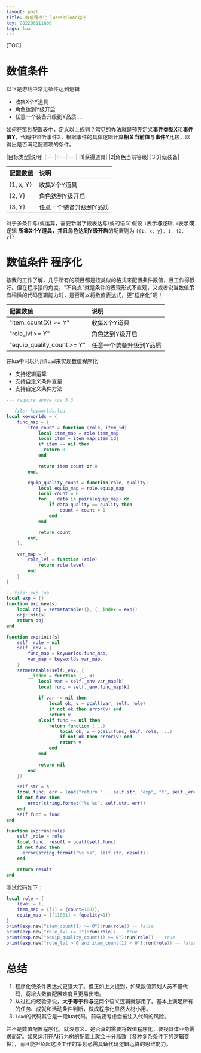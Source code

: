 ```yaml
---
layout: post
title: 数值程序化 lua中的load运用
key: 202206111800
tags: lua
---
```


[TOC]


# 数值条件

以下是游戏中常见条件达到逻辑

* 收集X个Y道具
* 角色达到Y级开启
* 任意一个装备升级到Y品质
...

如何在策划配置表中，定义以上规则？常见的办法就是预先定义**事件类型X**和**事件值Y**，代码中监听事件X，根据事件的具体逻辑计算**相关当前值**与**事件Y**比较，以得出是否满足配置项的条件。

|目标类型|说明|
|:---|:---|:---|
|1|获得道具|
|2|角色当前等级|
|3|升级装备|

|配置数值|说明|
|:---|:---|
|{1, x, Y}|收集X个Y道具|
|{2, Y}|角色达到Y级开启|
|{3, Y}|任意一个装备升级到Y品质|

对于多条件与/或运算，需要新增字段表达与/或的语义
假设 `1`表示**与**逻辑, `0`表示**或**逻辑
**所集X个Y道具，并且角色达到Y级开启**的配置则为 `{{1, x, y}, 1, {2, y}}`


# 数值条件 程序化
按我的工作了解，几乎所有的项目都是按类似的格式来配置条件数值，且工作得很好。但在程序猿的角度，"不爽点"就是条件的表现形式不直观，又或者说当数值策有稍微的代码逻辑能力时，是否可以将数值表达式，更"程序化"呢！

|配置数值|说明|
|:---|:---|
|"item_count(X) >= Y"|收集X个Y道具|
|"role_lvl >= Y"|角色达到Y级开启|
|"equip_quality_count >= Y"|任意一个装备升级到Y品质|

在lua中可以利用`load`来实现数值程序化

* 支持逻辑运算
* 支持自定义条件变量
* 支持自定义条件方法

```lua
--- require above lua 5.3

-- file: keyworlds.lua
local keyworlds = {
    func_map = {
        item_count = function (role, item_id)
            local item_map = role.item_map
            local item = item_map[item_id]
            if item == nil then
              return 0
            end

            return item.count or 0
        end,

        equip_quality_count = function(role, quality)
            local equip_map = role.equip_map
            local count = 0
            for _, data in pairs(equip_map) do
                if data.quality == quality then
                    count = count + 1
                end
            end

            return count
        end,
    },

    var_map = {
        role_lvl = function (role)
            return role.level
        end
    }
}

-- file: exp.lua
local exp = {}
function exp.new(s)
    local obj = setmetatable({}, {__index = exp})
    obj:init(s)
    return obj
end

function exp:init(s)
    self._role = nil
    self._env = {
        func_map = keyworlds.func_map,
        var_map = keyworlds.var_map,
    }
    setmetatable(self._env, {
        __index = function (_, k)
            local var = self._env.var_map[k]
            local func = self._env.func_map[k]
    
            if var ~= nil then
                local ok, v = pcall(var, self._role)
                if not ok then error(v) end
                return v
            elseif func ~= nil then
                return function (...)
                    local ok, v = pcall(func, self._role, ...)
                    if not ok then error(v) end
                    return v
                end
            end
    
            return nil
        end
    })

    self.str = s
    local func, err = load("return " .. self.str, "exp", "t", self._env)
    if not func then
        error(string.format("%s %s", self.str, err))
    end
    self.func = func
end

function exp:run(role)
    self._role = role
    local func, result = pcall(self.func)
    if not func then
      error(string.format("%s %s", self.str, result))
    end

    return result
end
```
测试代码如下：
```lua
local role = {
    level = 1,
    item_map = {[1] = {count=100}},
    equip_map = {[11001] = {quality=1}}
}
print(exp.new("item_count(1) >= 0"):run(role)) -- false
print(exp.new("role_lvl >= 1"):run(role)) -- true
print(exp.new("equip_quality_count(1) >= 0"):run(role)) -- true
print(exp.new("role_lvl > 0 and item_count(1) < 0"):run(role)) -- false
```

# 总结

1. 程序化使条件表达式更强大了。但正如上文提到，如果数值策划人员不懂代码，将增大数值配置难度且更易出错。
2. 从过往的经验来说，**大于等于**和**与**这两个语义逻辑就够用了。基本上满足所有的任务、成就和活动条件判断，做成程序化显然大材小用。
3. `load`的代码其它是一段lua代码，前端要考虑会被注入代码的风险。

并不是数值配置程序化，就没意义。是否真的需要将数值程序化，要视具体业务需求而定。如果运用在AI行为树的配置上就会十分高效（各种复杂条件下的逻辑变换），而且能担负起这项工作的策划必需具备代码逻辑运算的思维能力。

